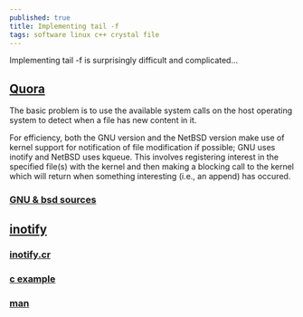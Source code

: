 ```yaml
---
published: true
title: Implementing tail -f
tags: software linux c++ crystal file
---
```

Implementing tail -f is surprisingly difficult and complicated...

## [Quora](https://www.quora.com/How-is-the-Unix-tail-f-option-implemented-How-is-this-implemented-in-C)

The basic problem is to use the available system calls on the host operating system to detect when a file has new content in it.

For efficiency, both the GNU version and the NetBSD version make use of kernel support for notification of file modification if possible; GNU uses inotify and NetBSD uses kqueue.  This involves registering interest in the specified file(s) with the kernel and then making a blocking call to the kernel which will return when something interesting (i.e., an append) has occured.

### [GNU & bsd sources](https://stackoverflow.com/a/1439832/51386)

## [inotify](https://en.wikipedia.org/wiki/Inotify)

### [inotify.cr](https://github.com/petoem/inotify.cr)

### [c example](https://www.ibm.com/developerworks/linux/library/l-ubuntu-inotify/index.html)

### [man](http://man7.org/linux/man-pages/man7/inotify.7.html)
